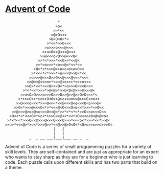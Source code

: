 # [Advent of Code](http://adventofcode.com/)

```
                        *
                       >o<
                      >>*<<
                     >@>O<<<
                    >O<O>O<*<
                   >*<<*>>O<<<
                  >o>>>o<<<@<<<
                 >>o>O>>@<<<@<<<
                >>@<<<o<O>>@<<<O<
               >>*<*>>>*<<O>>*<<@<
              >>*>o>>>*<o<<@<*<<*<<
             >O>*<*>>>@>>o>o<o>o>O<<
            >*<<<*<*>>>*>o<<<O>>O<*<<
           >o>>>@<<<O>>O<<@<<<@<<<*<<<
          >>@<<@<o<o>*<<<@<o>>>*>>>o<<<
         >>O>*<<*<<<O<<<O<*>o>>>O<<<O<<<
        >*<*<<*>>>*>@<@>*>>O<O<@>>>@>>>@<
       >>o<O>O>>>o>>>O>>>O>>@>>@>>O>O<<<*<
      >*>>>O>>*>o>>O<O>>@>o<<<o>>@>>>O<<o<<
     >>O<<<o<<<*>>>O<<<*<<@<<<O<o<<<O<o>>>@<
    >>O<*>>>@<<<O<*>*<<<@<O<<<O>o<<*>>>*>>O<<
   >>@>>>@>o>@<o<<<O<<@<*>>*>*<*<*>>O<<o<<<O<<
  >O<<*<*<<<O<*>o<*>>>O<<@<<*<<*<O<<<o<O<@>@<o<
 >*<*<<*>>>O<<@>>>O<<<O<<<O>>>*<<<o<*>>>*<<*>>@<
>>o>*<<<@>*>o<*>>>@>>*<<@>>@>O<O<*<O>o>>o>>o>>>O<
                      |   |
                      |   |
           _  _ __ ___|___|___ __ _  _
```

Advent of Code is a series of small programming puzzles for a variety of skill levels. They are self-contained and are just as appropriate for an expert who wants to stay sharp as they are for a beginner who is just learning to code. Each puzzle calls upon different skills and has two parts that build on a theme.
